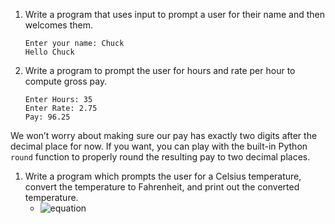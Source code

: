 1. Write a program that uses input to prompt a user for their name and then welcomes them.

    ```
    Enter your name: Chuck
    Hello Chuck
    ```

1. Write a program to prompt the user for hours and rate per hour to compute gross pay.

    ```
    Enter Hours: 35
    Enter Rate: 2.75
    Pay: 96.25
    ```

We won’t worry about making sure our pay has exactly two digits after the
decimal place for now. If you want, you can play with the built-in Python
`round` function to properly round the resulting pay to two decimal places.


1. Write a program which prompts the user for a Celsius temperature, convert the temperature to Fahrenheit, and print out the converted temperature.
    * ![equation](http://latex.codecogs.com/svg.latex?(C%20\cdot%20\frac{9}{5})%20+%2032%20=%20F)


